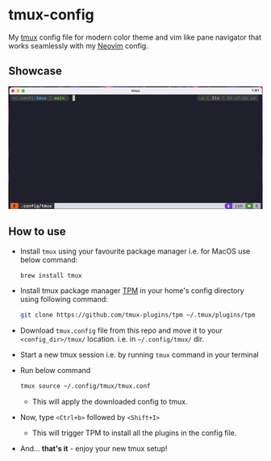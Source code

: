 # tmux-config
My [tmux](https://github.com/tmux/tmux) config file for modern color theme and vim like pane navigator that works seamlessly with my [Neovim](https://github.com/faizan2786/NVChad) config.

## Showcase
![Screenshot](showcase.png)

## How to use
- Install `tmux` using your favourite package manager i.e. for MacOS use below command:
  ```zsh
  brew install tmux
  ```
- Install tmux package manager [TPM](https://github.com/tmux-plugins/tpm) in your home's config directory using following command:
  ```zsh
  git clone https://github.com/tmux-plugins/tpm ~/.tmux/plugins/tpm
  ```
- Download `tmux.config` file from this repo and move it to your `<config_dir>/tmux/` location. i.e. in `~/.config/tmux/` dir.

- Start a new tmux session i.e. by running `tmux` command in your terminal
- Run below command
  ```zsh
  tmux source ~/.config/tmux/tmux.conf
  ```
    - This will apply the downloaded config to tmux.
- Now, type `<Ctrl+b>` followed by `<Shift+I>`
  - This will trigger TPM to install all the plugins in the config file.
- And... **that's it** - enjoy your new tmux setup!
